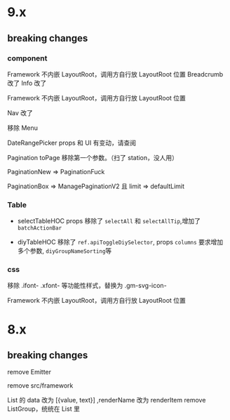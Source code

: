 # 9.x

## breaking changes

### component

Framework 不内嵌 LayoutRoot，调用方自行放 LayoutRoot 位置
Breadcrumb 改了
Info 改了

Framework 不内嵌 LayoutRoot，调用方自行放 LayoutRoot 位置

Nav 改了

移除 Menu

DateRangePicker props 和 UI 有变动，请查阅

Pagination toPage 移除第一个参数。（扫了 station，没人用）

PaginationNew => PaginationFuck

PaginationBox => ManagePaginationV2 且 limit => defaultLimit

### Table

- selectTableHOC props 移除了 `selectAll` 和 `selectAllTip`,增加了 `batchActionBar`

- diyTableHOC 移除了 `ref.apiToggleDiySelector`, props `columns` 要求增加多个参数, `diyGroupNameSorting`等

### css

移除 .ifont- .xfont- 等功能性样式，替换为 .gm-svg-icon-

Framework 不内嵌 LayoutRoot，调用方自行放 LayoutRoot 位置

# 8.x

## breaking changes

remove Emitter

remove src/framework

List 的 data 改为 [{value, text}] ,renderName 改为 renderItem
remove ListGroup，统统在 List 里
